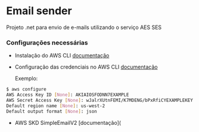 # Email sender

Projeto .net para envio de e-mails utilizando o serviço AES SES

### Configurações necessárias

- Instalação do AWS CLI [documentação](https://docs.aws.amazon.com/cli/latest/userguide/getting-started-install.html)

- Configuração das credenciais no AWS CLI [documentação](https://docs.aws.amazon.com/cli/latest/userguide/cli-configure-quickstart.html)

  Exemplo:

```bash
$ aws configure
AWS Access Key ID [None]: AKIAIOSFODNN7EXAMPLE
AWS Secret Access Key [None]: wJalrXUtnFEMI/K7MDENG/bPxRfiCYEXAMPLEKEY
Default region name [None]: us-west-2
Default output format [None]: json
```

- AWS SKD SimpleEmailV2 [documentação](
